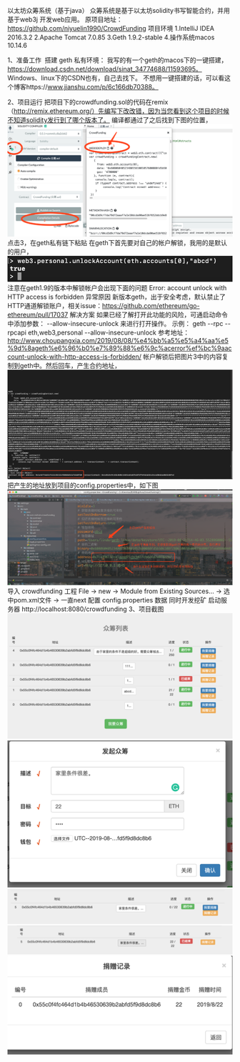 以太坊众筹系统（基于java）
众筹系统是基于以太坊solidity书写智能合约，并用基于web3j 开发web应用。 原项目地址：https://github.com/niyuelin1990/CrowdFunding
项目环境
1.IntelliJ IDEA 2016.3.2
2.Apache Tomcat 7.0.85
3.Geth 1.9.2-stable
4.操作系统macos 10.14.6

1、准备工作
 搭建 geth 私有环境：
我写的有一个geth的macos下的一键搭建，https://download.csdn.net/download/sinat_34774688/11593695。
Windows、linux下的CSDN也有，自己去找下。
不想用一键搭建的话，可以看这个博客https://www.jianshu.com/p/6c166db70388。

2、项目运行
把项目下的crowdfunding.sol的代码在remix（http://remix.ethereum.org/）先编写下改改错，因为当您看到这个项目的时候不知道solidity发行到了哪个版本了。
编译都通过了之后找到下图的位置，
![alt text](docs/P1.png "title")
点击3，在geth私有链下粘贴 
在geth下首先要对自己的帐户解锁，我用的是默认的用户，
![alt text](docs/P2.png "title")
注意在geth1.9的版本中解锁帐户会出现下面的问题
Error: account unlock with HTTP access is forbidden
异常原因
新版本geth，出于安全考虑，默认禁止了HTTP通道解锁账户，相关issue：https://github.com/ethereum/go-ethereum/pull/17037 
解决方案
如果已经了解打开此功能的风险，可通启动命令中添加参数：
--allow-insecure-unlock
来进行打开操作。
示例：
geth --rpc --rpcapi eth,web3,personal --allow-insecure-unlock
参考地址：http://www.choupangxia.com/2019/08/08/%e4%bb%a5%e5%a4%aa%e5%9d%8ageth%e6%96%b0%e7%89%88%e6%9c%acerror%ef%bc%9aaccount-unlock-with-http-access-is-forbidden/
帐户解锁后把图片3中的内容复制到geth中。然后回车，产生合约地址，
![alt text](docs/P3.png "title")
把产生的地址放到项目的config.properties中，如下图
![alt text](docs/P4.png "title")
导入 crowdfunding 工程
File -> new -> Module from Existing Sources... -> 选中pom.xml文件 -> 一直next
配置 config.properties 数据 同时开发挖矿
启动服务器 http://localhost:8080/crowdfunding
3、项目截图
![alt text](docs/P5.png "title")
![alt text](docs/P6.png "title")
![alt text](docs/P7.png "title")
![alt text](docs/P8.png "title")
![alt text](docs/P9.png "title")





